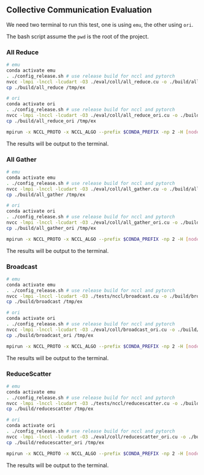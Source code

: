 ## Collective Communication Evaluation

We need two terminal to run this test, one is using `emu`, the other using `ori`.

The bash script assume the `pwd` is the root of the project.

### All Reduce

```bash
# emu
conda activate emu
. ./config_release.sh # use release build for nccl and pytorch
nvcc -lmpi -lnccl -lcudart -O3 ./eval/coll/all_reduce.cu -o ./build/all_reduce
cp ./build/all_reduce /tmp/ex
```

```bash
# ori
conda activate ori
. ./config_release.sh # use release build for nccl and pytorch
nvcc -lmpi -lnccl -lcudart -O3 ./eval/coll/all_reduce_ori.cu -o ./build/all_reduce_ori
cp ./build/all_reduce_ori /tmp/ex

mpirun -x NCCL_PROTO -x NCCL_ALGO --prefix $CONDA_PREFIX -np 2 -H [node1]:1,[node2]:1 --mca pml ob1 --mca btl tcp,self --mca btl_tcp_if_include enp1s0f0 sh -c "/tmp/ex [#size] [#loop]"
```

The results will be output to the terminal.

### All Gather

```bash
# emu
conda activate emu
. ./config_release.sh # use release build for nccl and pytorch
nvcc -lmpi -lnccl -lcudart -O3 ./eval/coll/all_gather.cu -o ./build/all_gather
cp ./build/all_gather /tmp/ex

```

```bash
# ori
conda activate ori
. ./config_release.sh # use release build for nccl and pytorch
nvcc -lmpi -lnccl -lcudart -O3 ./eval/coll/all_gather_ori.cu -o ./build/all_gather_ori
cp ./build/all_gather_ori /tmp/ex

mpirun -x NCCL_PROTO -x NCCL_ALGO --prefix $CONDA_PREFIX -np 2 -H [node1]:1,[node2]:1 --mca pml ob1 --mca btl tcp,self --mca btl_tcp_if_include enp1s0f0 sh -c "/tmp/ex [#size] [#loop]"
```

The results will be output to the terminal.


### Broadcast

```bash
# emu
conda activate emu
. ./config_release.sh # use release build for nccl and pytorch
nvcc -lmpi -lnccl -lcudart -O3 ./tests/nccl/broadcast.cu -o ./build/broadcast
cp ./build/broadcast /tmp/ex

```

```bash
# ori
conda activate ori
. ./config_release.sh # use release build for nccl and pytorch
nvcc -lmpi -lnccl -lcudart -O3 ./eval/coll/broadcast_ori.cu -o ./build/broadcast_ori
cp ./build/broadcast_ori /tmp/ex

mpirun -x NCCL_PROTO -x NCCL_ALGO --prefix $CONDA_PREFIX -np 2 -H [node1]:1,[node2]:1 --mca pml ob1 --mca btl tcp,self --mca btl_tcp_if_include enp1s0f0 sh -c "/tmp/ex [#size] [#loop]"
```

The results will be output to the terminal.


### ReduceScatter

```bash
# emu
conda activate emu
. ./config_release.sh # use release build for nccl and pytorch
nvcc -lmpi -lnccl -lcudart -O3 ./tests/nccl/reducescatter.cu -o ./build/reducescatter
cp ./build/reducescatter /tmp/ex

```

```bash
# ori
conda activate ori
. ./config_release.sh # use release build for nccl and pytorch
nvcc -lmpi -lnccl -lcudart -O3 ./eval/coll/reducescatter_ori.cu -o ./build/reducescatter_ori
cp ./build/reducescatter_ori /tmp/ex

mpirun -x NCCL_PROTO -x NCCL_ALGO --prefix $CONDA_PREFIX -np 2 -H [node1]:1,[node2]:1 --mca pml ob1 --mca btl tcp,self --mca btl_tcp_if_include enp1s0f0 sh -c "/tmp/ex [#size] [#loop]"
```

The results will be output to the terminal.